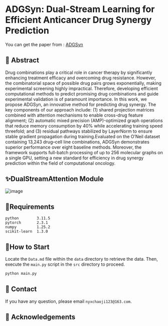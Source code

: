 # ADGSyn: Dual-Stream Learning for Efficient Anticancer Drug Synergy Prediction

You can get the paper from : [ADGSyn](https://arxiv.org/abs/2505.19144)

## 🌟 Abstract
Drug combinations play a critical role in cancer therapy by significantly enhancing treatment efficacy and overcoming drug resistance. However, the combinatorial space of possible drug pairs grows exponentially, making experimental screening highly impractical. Therefore, developing efficient computational methods to predict promising drug combinations and guide experimental validation is of paramount importance. In this work, we propose ADGSyn, an innovative method for predicting drug synergy. The key components of our approach include: (1) shared projection matrices combined with attention mechanisms to enable cross-drug feature alignment; (2) automatic mixed precision (AMP)-optimized graph operations that reduce memory consumption by 40\% while accelerating training speed threefold; and (3) residual pathways stabilized by LayerNorm to ensure stable gradient propagation during training.Evaluated on the O’Neil dataset containing 13,243 drug–cell line combinations, ADGSyn demonstrates superior performance over eight baseline methods. Moreover, the framework supports full-batch processing of up to 256 molecular graphs on a single GPU, setting a new standard for efficiency in drug synergy prediction within the field of computational oncology.

## ✨DualStreamAttention Module

![image](https://github.com/user-attachments/assets/4092ea67-6252-4156-9a62-d77ee886603d)


## 🔧Requirements

```
python        3.11.5
pytorch       2.3.1
numpy         1.25.2
scikit-learn  1.3.0
```



## 🔨How to Start

Locate the `Data.md` file within the `data` directory to retrieve the data. Then, execute the `main.py` script in the `src` directory to proceed.

```bash
python main.py 
```
## 📧 Contact
If you have any question, please email `nyxchaoji123@163.com`.

## 🤗 Acknowledgements
